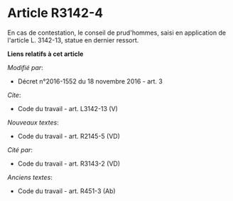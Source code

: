 # Article R3142-4

En cas de contestation, le conseil de prud'hommes, saisi en application de l'article L. 3142-13, statue en dernier ressort.

**Liens relatifs à cet article**

_Modifié par_:

  - Décret n°2016-1552 du 18 novembre 2016 - art. 3

_Cite_:

  - Code du travail - art. L3142-13 (V)

_Nouveaux textes_:

  - Code du travail - art. R2145-5 (VD)

_Cité par_:

  - Code du travail - art. R3143-2 (VD)

_Anciens textes_:

  - Code du travail - art. R451-3 (Ab)

